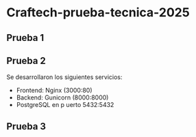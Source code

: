 # Craftech-prueba-tecnica-2025


## Prueba 1

## Prueba 2
Se desarrollaron los siguientes servicios:
- Frontend: Nginx (3000:80)
- Backend: Gunicorn (8000:8000)
- PostgreSQL en p uerto 5432:5432

## Prueba 3